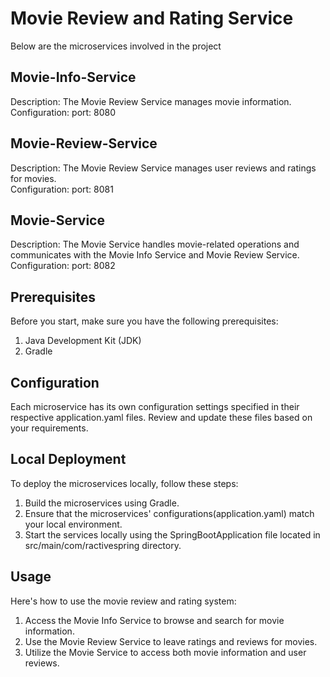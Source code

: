 # Movie Review and Rating Service

Below are the microservices involved in the project

## Movie-Info-Service

Description: The Movie Review Service manages movie information.                                                            
Configuration:
port: 8080

## Movie-Review-Service

Description: The Movie Review Service manages user reviews and ratings for movies.                                                            
Configuration:
port: 8081

## Movie-Service

Description: The Movie Service handles movie-related operations and communicates with the Movie Info Service and Movie Review Service.
Configuration:
port: 8082

## Prerequisites

Before you start, make sure you have the following prerequisites:

1. Java Development Kit (JDK)
2. Gradle

## Configuration

Each microservice has its own configuration settings specified in their respective application.yaml files. Review and update these files based on your requirements.

## Local Deployment

To deploy the microservices locally, follow these steps:
1. Build the microservices using Gradle.
2. Ensure that the microservices' configurations(application.yaml) match your local environment.
3. Start the services locally using the SpringBootApplication file located in src/main/com/ractivespring directory.

## Usage

Here's how to use the movie review and rating system:
1. Access the Movie Info Service to browse and search for movie information.
2. Use the Movie Review Service to leave ratings and reviews for movies.
3. Utilize the Movie Service to access both movie information and user reviews.